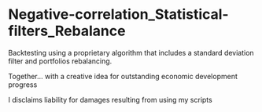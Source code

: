 # Negative-correlation_Statistical-filters_Rebalance
Backtesting using a proprietary algorithm that includes a standard deviation filter and portfolios rebalancing. 

Together... with a creative idea for outstanding economic development progress

I disclaims liability for damages resulting from using my scripts
